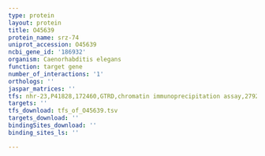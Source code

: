 ```yaml
---
type: protein
layout: protein
title: O45639
protein_name: srz-74
uniprot_accession: O45639
ncbi_gene_id: '186932'
organism: Caenorhabditis elegans
function: target gene
number_of_interactions: '1'
orthologs: ''
jaspar_matrices: ''
tfs: nhr-23,P41828,172460,GTRD,chromatin immunoprecipitation assay,27924024%5Buid%5D,No
targets: ''
tfs_download: tfs_of_O45639.tsv
targets_download: ''
bindingSites_download: ''
binding_sites_ls: ''

---
```

